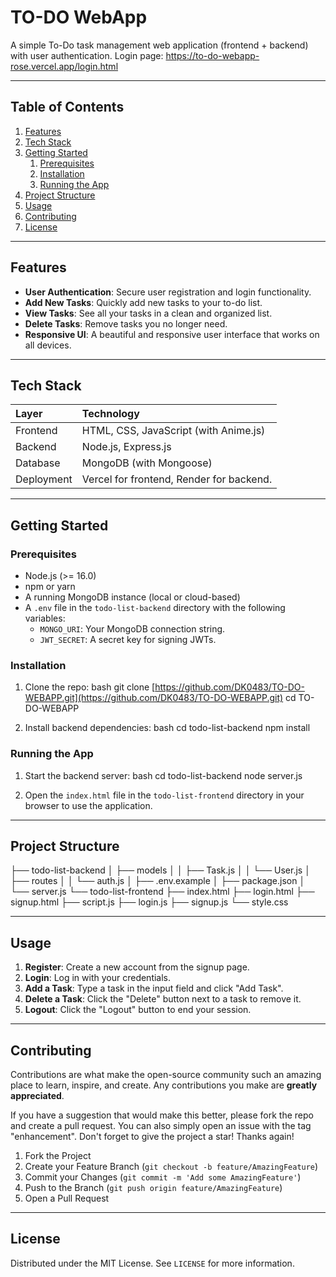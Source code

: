 # TO-DO WebApp

A simple To-Do task management web application (frontend + backend) with user authentication.
Login page: https://to-do-webapp-rose.vercel.app/login.html

---

## Table of Contents

1.  [Features](#features)
2.  [Tech Stack](#tech-stack)
3.  [Getting Started](#getting-started)
    1.  [Prerequisites](#prerequisites)
    2.  [Installation](#installation)
    3.  [Running the App](#running-the-app)
4.  [Project Structure](#project-structure)
5.  [Usage](#usage)
6.  [Contributing](#contributing)
7.  [License](#license)

---

## Features

-   **User Authentication**: Secure user registration and login functionality.
-   **Add New Tasks**: Quickly add new tasks to your to-do list.
-   **View Tasks**: See all your tasks in a clean and organized list.
-   **Delete Tasks**: Remove tasks you no longer need.
-   **Responsive UI**: A beautiful and responsive user interface that works on all devices.

---

## Tech Stack

| Layer      | Technology                               |
| :--------- | :--------------------------------------- |
| Frontend   | HTML, CSS, JavaScript (with Anime.js)    |
| Backend    | Node.js, Express.js                      |
| Database   | MongoDB (with Mongoose)                  |
| Deployment | Vercel for frontend, Render for backend. |

---

## Getting Started

### Prerequisites

-   Node.js (>= 16.0)
-   npm or yarn
-   A running MongoDB instance (local or cloud-based)
-   A `.env` file in the `todo-list-backend` directory with the following variables:
    -   `MONGO_URI`: Your MongoDB connection string.
    -   `JWT_SECRET`: A secret key for signing JWTs.

### Installation

1.  Clone the repo:
    bash
    git clone [https://github.com/DK0483/TO-DO-WEBAPP.git](https://github.com/DK0483/TO-DO-WEBAPP.git)
    cd TO-DO-WEBAPP
    
2.  Install backend dependencies:
    bash
    cd todo-list-backend
    npm install
    

### Running the App

1.  Start the backend server:
    bash
    cd todo-list-backend
    node server.js
    
2.  Open the `index.html` file in the `todo-list-frontend` directory in your browser to use the application.

---

## Project Structure

├── todo-list-backend
│   ├── models
│   │   ├── Task.js
│   │   └── User.js
│   ├── routes
│   │   └── auth.js
│   ├── .env.example
│   ├── package.json
│   └── server.js
└── todo-list-frontend
├── index.html
├── login.html
├── signup.html
├── script.js
├── login.js
├── signup.js
└── style.css

---
## Usage

1.  **Register**: Create a new account from the signup page.
2.  **Login**: Log in with your credentials.
3.  **Add a Task**: Type a task in the input field and click "Add Task".
4.  **Delete a Task**: Click the "Delete" button next to a task to remove it.
5.  **Logout**: Click the "Logout" button to end your session.

---
## Contributing

Contributions are what make the open-source community such an amazing place to learn, inspire, and create. Any contributions you make are **greatly appreciated**.

If you have a suggestion that would make this better, please fork the repo and create a pull request. You can also simply open an issue with the tag "enhancement".
Don't forget to give the project a star! Thanks again!

1.  Fork the Project
2.  Create your Feature Branch (`git checkout -b feature/AmazingFeature`)
3.  Commit your Changes (`git commit -m 'Add some AmazingFeature'`)
4.  Push to the Branch (`git push origin feature/AmazingFeature`)
5.  Open a Pull Request

---
## License
Distributed under the MIT License. See `LICENSE` for more information.